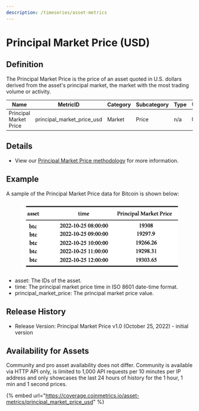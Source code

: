 ```yaml
---
description: /timeseries/asset-metrics
---
```


# Principal Market Price (USD)

## **Definition**

The Principal Market Price is the price of an asset quoted in U.S. dollars derived from the asset's principal market, the market with the most trading volume or activity.

| Name                   | **MetricID**                  | **Category** | **Subcategory** | **Type** | **Unit** | **Interval**   |
| ---------------------- | ----------------------------- | ------------ | --------------- | -------- | -------- | -------------- |
| Principal Market Price | principal\_market\_price\_usd | Market       | Price           | n/a      | USD      | 1d, 1h, 1m, 1s |

## Details

* View our [Principal Market Price methodology](https://docs.coinmetrics.io/market-data/methodologies/principal-market-price-methodology) for more information.

## **Example**

A sample of the Principal Market Price data for Bitcoin is shown below:

<figure><img src="../../.gitbook/assets/btc-pmp.jpg" alt=""><figcaption></figcaption></figure>

* asset:  The IDs of the asset.  &#x20;
* time: The principal market price time in ISO 8601 date-time format.
* principal\_market\_price:  The principal market price value.

## Release History

* Release Version: Principal Market Price v1.0 (October 25, 2022) - initial version

## **Availability for Assets**

Community and pro asset availability does not differ.  Community is available via HTTP API only, is limited to 1,000 API requests per 10 minutes per IP address and only showcases the last 24 hours of history for the 1 hour, 1 min and 1 second prices.&#x20;

{% embed url="https://coverage.coinmetrics.io/asset-metrics/principal_market_price_usd" %}
